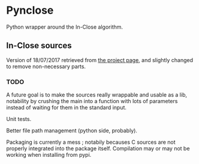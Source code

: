 # Pynclose
Python wrapper around the In-Close algorithm.


## In-Close sources
Version of 18/07/2017 retrieved from
[the project page](https://sourceforge.net/projects/inclose/),
and slightly changed to remove non-necessary parts.

### TODO
A future goal is to make the sources really wrappable and usable as a lib,
notability by crushing the main into a function with lots of parameters
instead of waiting for them in the standard input.

Unit tests.

Better file path management (python side, probably).

Packaging is currently a mess ; notabily becauses C sources are not properly integrated into the package itself. Compilation may or may not be working when installing from pypi.
